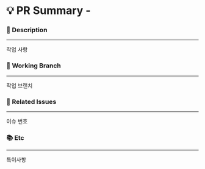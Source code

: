# 💡 PR Summary - <!--{ 작업 내용 }-->
<!-- 어떤 작업에 대한 PR 인지 위 주석에 적어주세요 -->

### 📝 Description

---
<!-- 어떤 작업을 했는지 간단하게 적어주세요 -->
작업 사항

### 🌲 Working Branch

---
<!-- 예시) feature/user -->
작업 브랜치

### 📖 Related Issues

---
<!-- 예시) #1 -->
이슈 번호


### 📚 Etc

---
<!-- 작업 중 특이사항이 생기면 적어주세요 -->
특이사항
